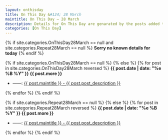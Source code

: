 ```yaml
---
layout: onthisday
title: On This Day &#124; 28 March
maintitle: On This Day — 28 March
description: Details for On This Day are genarated by the posts added to the website so the content is subject to changes/updates over time.
categories: [On This Day]
---
```


{% if site.categories.OnThisDay28March == null and site.categories.Repeat28March == null %}
<strong>Sorry no known details for today</strong>
{% endif %}

{% if site.categories.OnThisDay28March == null %}
{% else %}
{% for post in site.categories.OnThisDay28March reversed %}
<strong>{{ post.date | date: "%e %B %Y" }} {{ post.more }}</strong>
<ul>
<li> ——: <a href="{{ post.url }}">{{ post.maintitle }} - {{ post.post_description }}</a></li>
</ul>
{% endfor %}
{% endif %}

{% if site.categories.Repeat28March == null %}
{% else %}
{% for post in site.categories.Repeat28March reversed %}
<strong>{{ post.date | date: "%e %B %Y" }} {{ post.more }}</strong>
<ul>
<li> ——: <a href="{{ post.url }}">{{ post.maintitle }} - {{ post.post_description }}</a></li>
</ul>
{% endfor %}
{% endif %}
